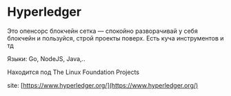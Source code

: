 # Hyperledger

Это опенсорс блокчейн сетка — спокойно разворачивай у себя блокчейн и пользуйся, строй проекты поверх. Есть куча инструментов и тд

Языки: Go, NodeJS, Java,..

Находится под The Linux Foundation Projects

site: [https://www.hyperledger.org/](https://www.hyperledger.org/)

